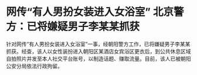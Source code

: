 # 网传“有人男扮女装进入女浴室” 北京警方：已将嫌疑男子李某某抓获

针对网传“有人男扮女装进入女浴室”一事，经朝阳警方工作，已将嫌疑男子李某某抓获。经查，该人以女性装扮进入朝阳区某酒店女宾浴区更衣后，到公共休息区域自拍照片并发至本人社交平台账号，以制造话题、赚取流量。目前，该人已被朝阳公安分局依法行政拘留。
​​​

